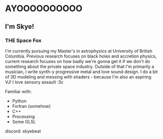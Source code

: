 # AYOOOOOOOOOO
## I'm Skye! 
### THE Space Fox

I'm currently pursuing my Master's in astrophysics at University of British Columbia. Previous research focuses on black holes and accretion physics, current research focuses on how badly we're gonna get it if we don't do something about the private space industry. 
Outside of that I'm primarily a musician, I write synth-y progressive metal and love sound design. I do a bit of 3D modeling and messing with shaders - because I'm also an aspiring VJ! I love sensory assault :3c

Familiar with:
- Python
- Fortran (somehow)
- C++
- Processing
- Some GLSL

discord: skyebeat
